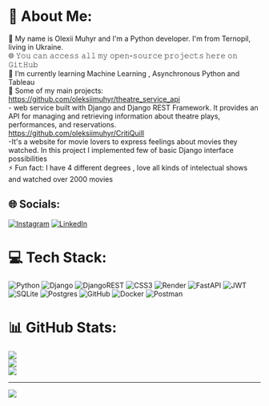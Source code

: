 # 💫 About Me:
👋 My name is Olexii Muhyr and I'm a Python developer. I'm from Ternopil, living in Ukraine.<br>🌐 𝚈𝚘𝚞 𝚌𝚊𝚗 𝚊𝚌𝚌𝚎𝚜𝚜 𝚊𝚕𝚕 𝚖𝚢 𝚘𝚙𝚎𝚗-𝚜𝚘𝚞𝚛𝚌𝚎 𝚙𝚛𝚘𝚓𝚎𝚌𝚝𝚜 𝚑𝚎𝚛𝚎 𝚘𝚗 𝙶𝚒𝚝𝙷𝚞𝚋 <br>🌱 I’m currently learning  Machine Learning , Asynchronous Python and Tableau<br>🚀 Some of my main projects:<br>    https://github.com/oleksiimuhyr/theatre_service_api<br>     - web service built with Django and Django REST Framework. It provides an API for managing and retrieving information about theatre plays, performances, and reservations.<br>    https://github.com/oleksiimuhyr/CritiQuill<br>    -It's a website for movie lovers to express feelings about movies they watched. In this project I implemented few of basic Django interface possibilities<br>⚡ Fun fact: I have 4 different degrees , love all kinds of intelectual shows and watched over 2000 movies<br> 


## 🌐 Socials:
[![Instagram](https://img.shields.io/badge/Instagram-%23E4405F.svg?logo=Instagram&logoColor=white)](https://instagram.com/golden_kolpfild) [![LinkedIn](https://img.shields.io/badge/LinkedIn-%230077B5.svg?logo=linkedin&logoColor=white)](https://linkedin.com/in/oleksii-muhyr-92342730a) 

# 💻 Tech Stack:
![Python](https://img.shields.io/badge/python-3670A0?style=for-the-badge&logo=python&logoColor=ffdd54) ![Django](https://img.shields.io/badge/django-%23092E20.svg?style=for-the-badge&logo=django&logoColor=white) ![DjangoREST](https://img.shields.io/badge/DJANGO-REST-ff1709?style=for-the-badge&logo=django&logoColor=white&color=ff1709&labelColor=gray) ![CSS3](https://img.shields.io/badge/css3-%231572B6.svg?style=for-the-badge&logo=css3&logoColor=white) ![Render](https://img.shields.io/badge/Render-%46E3B7.svg?style=for-the-badge&logo=render&logoColor=white) ![FastAPI](https://img.shields.io/badge/FastAPI-005571?style=for-the-badge&logo=fastapi) ![JWT](https://img.shields.io/badge/JWT-black?style=for-the-badge&logo=JSON%20web%20tokens) ![SQLite](https://img.shields.io/badge/sqlite-%2307405e.svg?style=for-the-badge&logo=sqlite&logoColor=white) ![Postgres](https://img.shields.io/badge/postgres-%23316192.svg?style=for-the-badge&logo=postgresql&logoColor=white) ![GitHub](https://img.shields.io/badge/github-%23121011.svg?style=for-the-badge&logo=github&logoColor=white) ![Docker](https://img.shields.io/badge/docker-%230db7ed.svg?style=for-the-badge&logo=docker&logoColor=white) ![Postman](https://img.shields.io/badge/Postman-FF6C37?style=for-the-badge&logo=postman&logoColor=white)
# 📊 GitHub Stats:
![](https://github-readme-stats.vercel.app/api?username=oleksiimuhyr&theme=dark&hide_border=false&include_all_commits=false&count_private=false)<br/>
![](https://github-readme-streak-stats.herokuapp.com/?user=oleksiimuhyr&theme=dark&hide_border=false)<br/>
![](https://github-readme-stats.vercel.app/api/top-langs/?username=oleksiimuhyr&theme=dark&hide_border=false&include_all_commits=false&count_private=false&layout=compact)

---
[![](https://visitcount.itsvg.in/api?id=oleksiimuhyr&icon=0&color=0)](https://visitcount.itsvg.in)

<!-- Proudly created with GPRM ( https://gprm.itsvg.in ) -->
